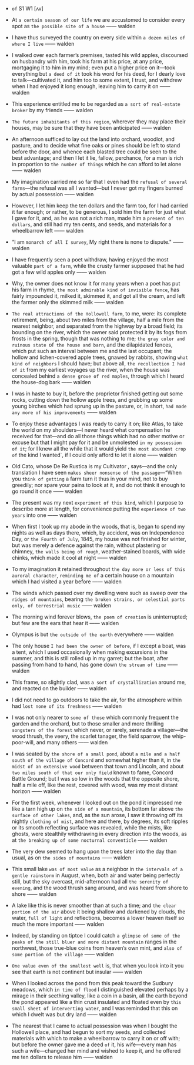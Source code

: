 - `of` S1 W1 [ʌv]

- At `a certain season of our life` we are accustomed to consider every spot as `the possible site of a house` —— walden

-  I have thus surveyed the country on every side within `a dozen miles of where I live` —— walden

-  I walked over each farmer’s premises, tasted his wild apples, discoursed on husbandry with him, took his farm at his price, at any price, mortgaging it to him in my mind; even put a higher price on it—took everything but `a deed of it` took his word for his deed, for I dearly love to talk—cultivated it, and him too to some extent, I trust, and withdrew when I had enjoyed it long enough, leaving him to carry it on —— walden

-  This experience entitled me to be regarded as `a sort of real-estate broker` by my friends —— walden

-  `The future inhabitants of this region`, wherever they may place their houses, may be sure that they have been anticipated —— walden

-  An afternoon sufficed to lay out the land into orchard, woodlot, and pasture, and to decide what fine oaks or pines should be left to stand before the door, and whence each blasted tree could be seen to the best advantage; and then I let it lie, fallow, perchance, for a man is rich in proportion to `the number of things` which he can afford to let alone —— walden

- My imagination carried me so far that I even had the `refusal of several farms`—the refusal was all I wanted—but I never got my fingers burned by actual possession —— walden

-  However, I let him keep the ten dollars and the farm too, for I had carried it far enough; or rather, to be generous, I sold him the farm for just what I gave for it, and, as he was not a rich man, made him a `present of ten dollars`, and still had my ten cents, and seeds, and materials for a wheelbarrow left —— walden

- “I am `monarch of all I survey`, My right there is none to dispute." —— walden

- I have frequently seen a poet withdraw, having enjoyed the most valuable `part of a farm`, while the crusty farmer supposed that he had got a few wild apples only —— walden

-  Why, the owner does not know it for many years when a poet has put his farm in rhyme, `the most admirable kind of invisible fence`, has fairly impounded it, milked it, skimmed it, and got all the cream, and left the farmer only the skimmed milk —— walden

- `The real attractions of the Hollowell farm`, to me, were: its complete retirement, being, about two miles from the village, half a mile from the nearest neighbor, and separated from the highway by a broad field; its bounding on the river, which the owner said protected it by its fogs from frosts in the spring, though that was nothing to me; `the gray color and ruinous state `of` the house and barn`, and the dilapidated fences, which put such an interval between me and the last occupant; the hollow and lichen-covered apple trees, gnawed by rabbits, showing `what kind of neighbors` I should have; but above all, `the recollection I had of it` from my earliest voyages up the river, when the house was concealed behind `a dense grove of red maples`, through which I heard the house-dog bark —— walden

-  I was in haste to buy it, before the proprietor finished getting out some rocks, cutting down the hollow apple trees, and grubbing up some young birches which had sprung up in the pasture, or, in short, `had made any more of his improvements` —— walden

-  To enjoy these advantages I was ready to carry it on; like Atlas, to take the world on my shoulders﻿—I never heard what compensation he received for that﻿—and do all those things which had no other motive or excuse but that I might pay for it and be unmolested `in my possession of it`; for I knew all the while that it would yield `the most abundant crop of` the kind I wanted`, if I could only afford to let it alone —— walden

- Old Cato, whose De Re Rustica is my Cultivator , says﻿—and the only translation I have seen `makes sheer nonsense of the passage`—“When you `think of getting` a farm turn it thus in your mind, not to buy greedily; nor spare your pains to look at it, and do not think it enough to go round it once —— walden

- The present was my next `experiment of this kind`, which I purpose to describe more at length, for convenience putting the `experience of two years` into one —— walden

- When first I took up my abode in the woods, that is, began to spend my nights as well as days there, which, by accident, was on Independence Day, or `the Fourth of July`, 1845, my house was not finished for winter, but was merely a defence against the rain, without plastering or chimney, `the walls being of rough`, weather-stained boards, with wide chinks, which made it cool at night —— walden

-  To my imagination it retained throughout `the day more or less of this auroral character`, `reminding me of` a certain house on a mountain which I had visited a year before —— walden

-  The winds which passed over my dwelling were such as sweep over `the ridges of mountains`, bearing `the broken strains, or celestial parts only, of terrestrial music` —— walden

-  The morning wind forever blows, `the poem of creation` is uninterrupted; but few are the ears that hear it —— walden

-  Olympus is but `the outside of the earth` everywhere —— walden

- The only house `I had been the owner of before`, if I except a boat, was a tent, which I used occasionally when making excursions in the summer, and this is still rolled up in my garret; but the boat, after passing from hand to hand, has gone down `the stream of time` —— walden

-  This frame, so slightly clad, was `a sort of crystallization` around me, and reacted on the builder —— walden

-  I did not need to go outdoors to take the air, for the atmosphere within had `lost none of its freshness` —— walden

-  I was not only nearer to `some of those` which commonly frequent the garden and the orchard, but to those smaller and more thrilling `songsters of the forest` which never, or rarely, serenade a villager—the wood thrush, the veery, the scarlet tanager, the field sparrow, the whip-poor-will, and many others —— walden

- I was seated by `the shore of a small pond`, about `a mile and a half south of the village of Concord` and somewhat higher than it, in `the midst of an extensive wood` between that town and Lincoln, and about `two miles south of that our only field` known to fame, Concord Battle Ground; but I was so low in the woods that the opposite shore, half a mile off, like the rest, covered with wood, was my most distant horizon —— walden

-  For the first week, whenever I looked out on the pond it impressed me like a tarn high up on `the side of a mountain`, its bottom far above `the surface of other lakes`, and, as the sun arose, I saw it throwing off its nightly `clothing of mist`, and here and there, by degrees, its soft ripples or its smooth reflecting surface was revealed, while the mists, like ghosts, were stealthily withdrawing in every direction into the woods, as at `the breaking up of some nocturnal conventicle` —— walden

-  The very dew seemed to hang upon the trees later into the day than usual, as on `the sides of mountains` —— walden

- This small lake `was of most value` as a neighbor in `the intervals of a gentle rainstorm` in August, when, both air and water being perfectly still, but the sky overcast, mid-afternoon had all `the serenity of evening`, and the wood thrush sang around, and was heard from shore to shore —— walden

-  A lake like this is never smoother than at such a time; and `the clear portion of the air` above it being shallow and darkened by clouds, the water, `full of light` and reflections, becomes a lower heaven itself so much the more important —— walden

-  Indeed, by standing on tiptoe I could catch `a glimpse of some of the peaks of the still bluer and more distant mountain` ranges in the northwest, those true-blue coins from heaven’s own mint, and `also of some portion of the village` —— walden

-  `One value even of the smallest well` is, that when you look into it you see that earth is not continent but insular —— walden

-  When I looked across the pond from this peak toward the Sudbury meadows, which `in time of flood` I distinguished elevated perhaps by a mirage in their seething valley, like a coin in a basin, all the earth beyond the pond appeared like a thin crust insulated and floated even by `this small sheet of interverting water`, and I was reminded that this on which I dwelt was but dry land —— walden


-  The nearest that I came to actual possession was when I bought the Hollowell place, and had begun to sort my seeds, and collected materials with which to make a wheelbarrow to carry it on or off with; but before the owner gave me a deed `of` it, his wife﻿—every man has such a wife﻿—changed her mind and wished to keep it, and he offered me ten dollars to release him —— walden
